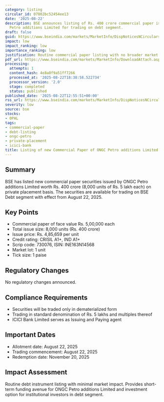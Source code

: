 ```yaml
---
category: listing
circular_id: 07802bc52454ee13
date: '2025-08-22'
description: BSE announces listing of Rs. 400 crore commercial paper issue by ONGC
  Petro additions Limited for trading on debt segment.
draft: false
guid: https://www.bseindia.com/markets/MarketInfo/DispNoticesNCirculars.aspx?Noticeid={CF8EC182-31C7-42F1-8EDA-F91917368046}&noticeno=20250822-45&dt=08/22/2025&icount=45&totcount=86&flag=0
impact: low
impact_ranking: low
importance_ranking: low
justification: Routine commercial paper listing with no broader market impact
pdf_url: https://www.bseindia.com/markets/MarketInfo/DownloadAttach.aspx?id=20250822-45&attachedId=
processing:
  attempts: 1
  content_hash: 4e8a0f9a51ff7266
  processed_at: '2025-08-22T18:38:58.522734'
  processor_version: '2.0'
  stage: completed
  status: published
published_date: '2025-08-22T12:55:51+00:00'
rss_url: https://www.bseindia.com/markets/MarketInfo/DispNoticesNCirculars.aspx?Noticeid={CF8EC182-31C7-42F1-8EDA-F91917368046}&noticeno=20250822-45&dt=08/22/2025&icount=45&totcount=86&flag=0
severity: low
source: bse
stocks:
- OPAL
tags:
- commercial-paper
- debt-listing
- ongc-petro
- private-placement
- icici-bank
title: Listing of new Commercial Paper of ONGC Petro additions Limited
---
```


## Summary

BSE has listed new commercial paper securities issued by ONGC Petro additions Limited worth Rs. 400 crore (8,000 units of Rs. 5 lakh each) on private placement basis. The securities are available for trading on BSE Debt segment with effect from August 22, 2025.

## Key Points

- Commercial paper of face value Rs. 5,00,000 each
- Total issue size: 8,000 units (Rs. 400 crore)
- Issue price: Rs. 4,85,659 per unit
- Credit rating: CRISIL A1+, IND A1+
- Scrip code: 730076, ISIN: INE163N14568
- Market lot: 1 unit
- Tick size: 1 paise

## Regulatory Changes

No regulatory changes announced.

## Compliance Requirements

- Securities will be traded only in dematerialized form
- Trading in standard denomination of Rs. 5 lakhs and multiples thereof
- ICICI Bank Limited serves as Issuing and Paying agent

## Important Dates

- Allotment date: August 22, 2025
- Trading commencement: August 22, 2025
- Redemption date: November 20, 2025

## Impact Assessment

Routine debt instrument listing with minimal market impact. Provides short-term funding avenue for ONGC Petro additions Limited and investment option for institutional investors in debt segment.